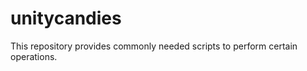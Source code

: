 unitycandies
============

This repository provides commonly needed scripts to perform certain operations.
